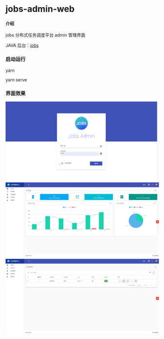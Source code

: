 # jobs-admin-web

#### 介绍
jobs 分布式任务调度平台 admin 管理界面

JAVA 后台：<a target="_blank" href="https://github.com/ldw21cn/jobs">jobs</a>

### 启动运行

yarn

yarn serve

### 界面效果

<img src="/doc/0.png"/>

<img src="/doc/1.jpeg"/>

<img src="/doc/2.jpeg"/>
